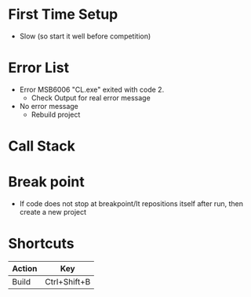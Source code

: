 # First Time Setup
- Slow (so start it well before competition)
# Error List
- Error	MSB6006	"CL.exe" exited with code 2.
  - Check Output for real error message
- No error message
  - Rebuild project
# Call Stack
# Break point
- If code does not stop at breakpoint/It repositions itself after run, then create a new project
# Shortcuts
| Action |     Key      |
| ------ | ------------ |
| Build  | Ctrl+Shift+B |